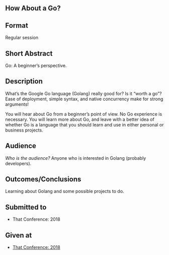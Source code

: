 ## How About a Go?

## Format
Regular session

## Short Abstract
Go: A beginner’s perspective. 

## Description
What’s the Google Go language (Golang) really good for? Is it “worth a go”? Ease of deployment, simple syntax, and native concurrency make for strong arguments! 

You will hear about Go from a beginner’s point of view. No Go experience is necessary. You will learn more about Go, and leave with a better idea of whether Go is a language that you should learn and use in either personal or business projects. 

## Audience
*Who is the audience?*
Anyone who is interested in Golang (probably developers).

## Outcomes/Conclusions
Learning about Golang and some possible projects to do.

## Submitted to
- That Conference: 2018

## Given at
- [That Conference: 2018](https://rosslarson.com/talks/how-about-a-go/)